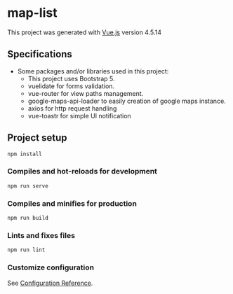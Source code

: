 # map-list

This project was generated with [Vue.js](https://vuejs.org) version 4.5.14

## Specifications

- Some packages and/or libraries used in this project:
  * This project uses Bootstrap 5.
  * vuelidate for forms validation.
  * vue-router for view paths management.
  * google-maps-api-loader to easily creation of google maps instance.
  * axios for http request handling
  * vue-toastr for simple UI notification


## Project setup
```
npm install
```

### Compiles and hot-reloads for development
```
npm run serve
```

### Compiles and minifies for production
```
npm run build
```

### Lints and fixes files
```
npm run lint
```

### Customize configuration
See [Configuration Reference](https://cli.vuejs.org/config/).
